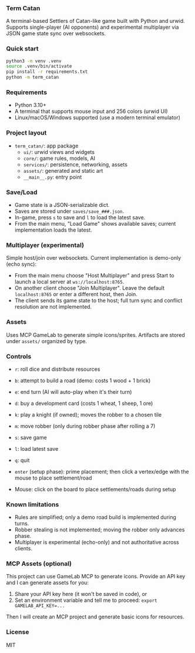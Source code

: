 ### Term Catan

A terminal-based Settlers of Catan-like game built with Python and urwid. Supports single-player (AI opponents) and experimental multiplayer via JSON game state sync over websockets.

### Quick start

```bash
python3 -m venv .venv
source .venv/bin/activate
pip install -r requirements.txt
python -m term_catan
```

### Requirements

- Python 3.10+
- A terminal that supports mouse input and 256 colors (urwid UI)
- Linux/macOS/Windows supported (use a modern terminal emulator)


### Project layout

- `term_catan/`: app package
  - `ui/`: urwid views and widgets
  - `core/`: game rules, models, AI
  - `services/`: persistence, networking, assets
  - `assets/`: generated and static art
  - `__main__.py`: entry point

### Save/Load

- Game state is a JSON-serializable dict.
- Saves are stored under `saves/save_###.json`.
- In-game, press `s` to save and `l` to load the latest save.
- From the main menu, "Load Game" shows available saves; current implementation loads the latest.

### Multiplayer (experimental)

Simple host/join over websockets. Current implementation is demo-only (echo sync):

- From the main menu choose "Host Multiplayer" and press Start to launch a local server at `ws://localhost:8765`.
- On another client choose "Join Multiplayer". Leave the default `localhost:8765` or enter a different host, then Join.
- The client sends its game state to the host; full turn sync and conflict resolution are not implemented.

### Assets

Uses MCP GameLab to generate simple icons/sprites. Artifacts are stored under `assets/` organized by type.

### Controls

- `r`: roll dice and distribute resources
- `b`: attempt to build a road (demo: costs 1 wood + 1 brick)
- `e`: end turn (AI will auto-play when it's their turn)
- `d`: buy a development card (costs 1 wheat, 1 sheep, 1 ore)
- `k`: play a knight (if owned); moves the robber to a chosen tile
- `m`: move robber (only during robber phase after rolling a 7)
- `s`: save game
- `l`: load latest save
- `q`: quit

- `enter` (setup phase): prime placement; then click a vertex/edge with the mouse to place settlement/road
- Mouse: click on the board to place settlements/roads during setup

### Known limitations

- Rules are simplified; only a demo road build is implemented during turns.
- Robber stealing is not implemented; moving the robber only advances phase.
- Multiplayer is experimental (echo-only) and not authoritative across clients.

### MCP Assets (optional)

This project can use GameLab MCP to generate icons. Provide an API key and I can generate assets for you:

1) Share your API key here (it won't be saved in code), or
2) Set an environment variable and tell me to proceed: `export GAMELAB_API_KEY=...`

Then I will create an MCP project and generate basic icons for resources.

### License

MIT

